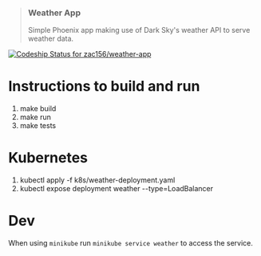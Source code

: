 > ### Weather App
> Simple Phoenix app making use of Dark Sky's weather API to serve weather data.

[![Codeship Status for zac156/weather-app](https://app.codeship.com/projects/ebb464a0-c673-0137-c308-4650a9134f24/status?branch=master)](https://app.codeship.com/projects/367069)

# Instructions to build and run

1. make build
2. make run
3. make tests

# Kubernetes

1. kubectl apply -f k8s/weather-deployment.yaml
2. kubectl expose deployment weather --type=LoadBalancer

# Dev

When using `minikube` run `minikube service weather` to access the service.

